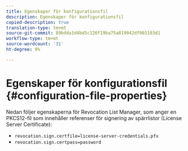 ```yaml
---
title: Egenskaper för konfigurationsfil
description: Egenskaper för konfigurationsfil
copied-description: true
translation-type: tm+mt
source-git-commit: 89bdda1d4bd5c126f19ba75a819942df901183d1
workflow-type: tm+mt
source-wordcount: '31'
ht-degree: 0%

---
```



# Egenskaper för konfigurationsfil {#configuration-file-properties}

Nedan följer egenskaperna för Revocation List Manager, som anger en PKCS12-fil som innehåller referenser för signering av spärrlistor (License Server Certificate):

* `revocation.sign.certfile=license-server-credentials.pfx`
* `revocation.sign.certpass=password`

